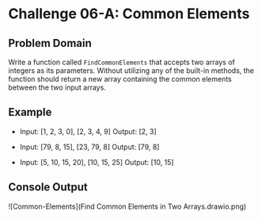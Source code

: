 # Challenge 06-A: Common Elements

## Problem Domain
Write a function called `FindCommonElements` that accepts two arrays of integers as its parameters. Without utilizing any of the built-in methods, the function should return a new array containing the common elements between the two input arrays.

## Example
- Input: [1, 2, 3, 0], [2, 3, 4, 9]
  Output: [2, 3]

- Input: [79, 8, 15], [23, 79, 8]
  Output: [79, 8]

- Input: [5, 10, 15, 20], [10, 15, 25]
  Output: [10, 15]

## Console Output
![Common-Elements](Find Common Elements in Two Arrays.drawio.png)
